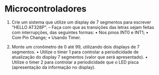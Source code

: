 # Microcontroladores

1) Crie um sistema que utilize um display de 7 segmentos para escrever “HELLO AT328P”. – Faça com que as transições das letras sejam feitas com interrupções, das seguintes formas: • Nos pinos INT0 e INT1; • Com Pin Change; • Usando Timer. 
 
2) Monte um cronômetro de 0 até 99, utilizando dois displays de 7 segmentos. • Utilize o timer 1 para controlar a periodicidade de atualização do display 7 segmentos (valor que será apresentado). • Utilize o timer 2 para controlar a periodicidade que o LED pisca (apresentação da informação no display).
